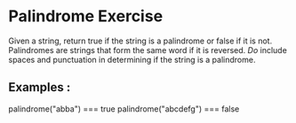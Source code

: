 # Palindrome Exercise

Given a string, return true if the string is a palindrome
or false if it is not.  Palindromes are strings that
form the same word if it is reversed. *Do* include spaces
and punctuation in determining if the string is a palindrome.

## Examples :

palindrome("abba") === true
palindrome("abcdefg") === false